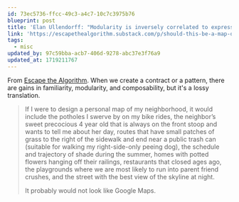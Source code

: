 ```yaml
---
id: 73ec5736-ffcc-49c3-a4c7-10c7c3975b76
blueprint: post
title: 'Elan Ullendorff: "Modularity is inversely correlated to expressiveness"'
link: 'https://escapethealgorithm.substack.com/p/should-this-be-a-map-or-500-maps'
tags:
  - misc
updated_by: 97c59bba-acb7-406d-9278-abc37e3f76a9
updated_at: 1719211767
---
```

From [Escape the Algorithm](https://escapethealgorithm.substack.com/p/should-this-be-a-map-or-500-maps). When we create a contract or a pattern, there are gains in familiarity, modularity, and composability, but it's a lossy translation.

> If I were to design a personal map of my neighborhood, it would include the potholes I swerve by on my bike rides, the neighbor’s sweet precocious 4 year old that is always on the front stoop and wants to tell me about her day, routes that have small patches of grass to the right of the sidewalk and end near a public trash can (suitable for walking my right-side-only peeing dog), the schedule and trajectory of shade during the summer, homes with potted flowers hanging off their railings, restaurants that closed ages ago, the playgrounds where we are most likely to run into parent friend crushes, and the street with the best view of the skyline at night.
> 
> It probably would not look like Google Maps.